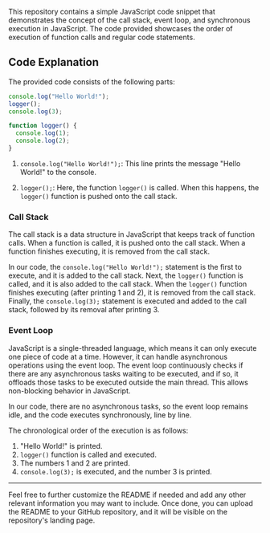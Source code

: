 This repository contains a simple JavaScript code snippet that demonstrates the concept of the call stack, event loop, and synchronous execution in JavaScript. The code provided showcases the order of execution of function calls and regular code statements.

## Code Explanation

The provided code consists of the following parts:

```javascript
console.log("Hello World!");
logger();
console.log(3);

function logger() {
  console.log(1);
  console.log(2);
}
```

1. `console.log("Hello World!");`: This line prints the message "Hello World!" to the console.

2. `logger();`: Here, the function `logger()` is called. When this happens, the `logger()` function is pushed onto the call stack.

### Call Stack

The call stack is a data structure in JavaScript that keeps track of function calls. When a function is called, it is pushed onto the call stack. When a function finishes executing, it is removed from the call stack.

In our code, the `console.log("Hello World!");` statement is the first to execute, and it is added to the call stack. Next, the `logger()` function is called, and it is also added to the call stack. When the `logger()` function finishes executing (after printing 1 and 2), it is removed from the call stack. Finally, the `console.log(3);` statement is executed and added to the call stack, followed by its removal after printing 3.

### Event Loop

JavaScript is a single-threaded language, which means it can only execute one piece of code at a time. However, it can handle asynchronous operations using the event loop. The event loop continuously checks if there are any asynchronous tasks waiting to be executed, and if so, it offloads those tasks to be executed outside the main thread. This allows non-blocking behavior in JavaScript.

In our code, there are no asynchronous tasks, so the event loop remains idle, and the code executes synchronously, line by line.

The chronological order of the execution is as follows:

1. "Hello World!" is printed.
2. `logger()` function is called and executed.
3. The numbers 1 and 2 are printed.
4. `console.log(3);` is executed, and the number 3 is printed.

---

Feel free to further customize the README if needed and add any other relevant information you may want to include. Once done, you can upload the README to your GitHub repository, and it will be visible on the repository's landing page.

